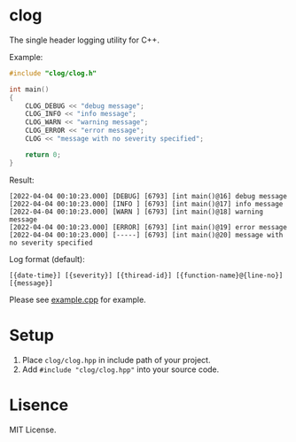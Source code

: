 # clog

The single header logging utility for C++.

Example:

```cpp
#include "clog/clog.h"

int main()
{
    CLOG_DEBUG << "debug message";
    CLOG_INFO << "info message";
    CLOG_WARN << "warning message";
    CLOG_ERROR << "error message";
    CLOG << "message with no severity specified";

    return 0;
}
```

Result:

```
[2022-04-04 00:10:23.000] [DEBUG] [6793] [int main()@16] debug message
[2022-04-04 00:10:23.000] [INFO ] [6793] [int main()@17] info message
[2022-04-04 00:10:23.000] [WARN ] [6793] [int main()@18] warning message
[2022-04-04 00:10:23.000] [ERROR] [6793] [int main()@19] error message
[2022-04-04 00:10:23.000] [-----] [6793] [int main()@20] message with no severity specified
```

Log format (default):
```
[{date-time}] [{severity}] [{thiread-id}] [{function-name}@{line-no}] [{message}]
```

Please see [example.cpp](/example/example.cpp) for example.

# Setup

1. Place `clog/clog.hpp` in include path of your project.
2. Add `#include "clog/clog.hpp"` into your source code.

# Lisence

MIT License.
